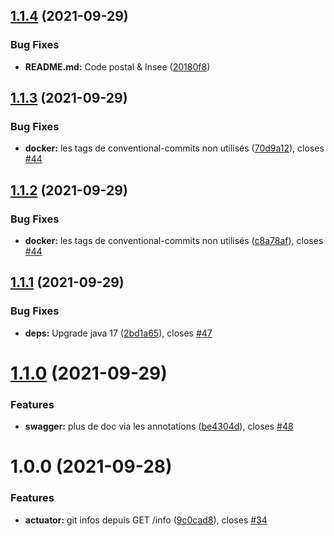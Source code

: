## [1.1.4](https://github.com/opt-nc/api-partenaires-mobilis/compare/v1.1.3...v1.1.4) (2021-09-29)


### Bug Fixes

* **README.md:** Code postal & Insee ([20180f8](https://github.com/opt-nc/api-partenaires-mobilis/commit/20180f80ab586e0160d9501a8057af33137eef80))

## [1.1.3](https://github.com/opt-nc/api-partenaires-mobilis/compare/v1.1.2...v1.1.3) (2021-09-29)


### Bug Fixes

* **docker:** les tags de conventional-commits non utilisés ([70d9a12](https://github.com/opt-nc/api-partenaires-mobilis/commit/70d9a1252a0b46d81e54d479ca505830ee5810c4)), closes [#44](https://github.com/opt-nc/api-partenaires-mobilis/issues/44)

## [1.1.2](https://github.com/opt-nc/api-partenaires-mobilis/compare/v1.1.1...v1.1.2) (2021-09-29)


### Bug Fixes

* **docker:** les tags de conventional-commits non utilisés ([c8a78af](https://github.com/opt-nc/api-partenaires-mobilis/commit/c8a78af7832de410f2088f5359ff175cfd418a8d)), closes [#44](https://github.com/opt-nc/api-partenaires-mobilis/issues/44)

## [1.1.1](https://github.com/opt-nc/api-partenaires-mobilis/compare/v1.1.0...v1.1.1) (2021-09-29)


### Bug Fixes

* **deps:** Upgrade java 17 ([2bd1a65](https://github.com/opt-nc/api-partenaires-mobilis/commit/2bd1a653bacfc7c11003b4afc7c1178aaea3d7da)), closes [#47](https://github.com/opt-nc/api-partenaires-mobilis/issues/47)

# [1.1.0](https://github.com/opt-nc/api-partenaires-mobilis/compare/v1.0.0...v1.1.0) (2021-09-29)


### Features

* **swagger:** plus de doc via les annotations ([be4304d](https://github.com/opt-nc/api-partenaires-mobilis/commit/be4304d7be7a25cfa0efd9282a209cd05a11cb3f)), closes [#48](https://github.com/opt-nc/api-partenaires-mobilis/issues/48)

# 1.0.0 (2021-09-28)


### Features

* **actuator:** git infos depuis GET /info ([9c0cad8](https://github.com/opt-nc/api-partenaires-mobilis/commit/9c0cad81032d02edd2cd3fa0f1def92fb22d441c)), closes [#34](https://github.com/opt-nc/api-partenaires-mobilis/issues/34)
